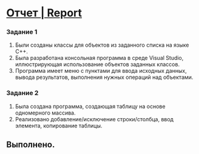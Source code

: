 # [Отчет | Report](Report1.pdf)

### Задание 1

1. Были созданы классы для объектов из заданного списка на языке С++.
2. Была разработана консольная программа в среде Visual Studio, иллюстрирующая использование объектов заданных классов.
3. Программа имеет меню с пунктами для ввода исходных данных, вывода результатов, выполнения нужных операций над объектами.

### Задание 2

1. Была создана программа, создающая таблицу на основе одномерного массива.
2. Реализовано добавление/исключение строки/столбца, ввод элемента, копирование таблицы.

## Выполнено.
